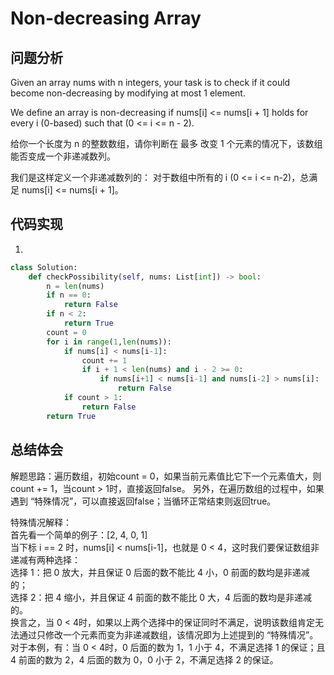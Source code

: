 # Non-decreasing Array

## 问题分析

Given an array nums with n integers, your task is to check if it could become non-decreasing by modifying at most 1 element.

We define an array is non-decreasing if nums[i] <= nums[i + 1] holds for every i (0-based) such that (0 <= i <= n - 2).

给你一个长度为 n 的整数数组，请你判断在 最多 改变 1 个元素的情况下，该数组能否变成一个非递减数列。

我们是这样定义一个非递减数列的： 对于数组中所有的 i (0 <= i <= n-2)，总满足 nums[i] <= nums[i + 1]。



## 代码实现

1.
```python
class Solution:
    def checkPossibility(self, nums: List[int]) -> bool:
        n = len(nums)
        if n == 0:
            return False
        if n < 2:
            return True
        count = 0
        for i in range(1,len(nums)):
            if nums[i] < nums[i-1]:
                count += 1
                if i + 1 < len(nums) and i - 2 >= 0:
                    if nums[i+1] < nums[i-1] and nums[i-2] > nums[i]:
                        return False
            if count > 1:
                return False
        return True
```

## 总结体会

解题思路：遍历数组，初始count = 0，如果当前元素值比它下一个元素值大，则count += 1，当count > 1时，直接返回false。
另外，在遍历数组的过程中，如果遇到 “特殊情况”，可以直接返回false；当循环正常结束则返回true。

特殊情况解释：  
首先看一个简单的例子：[2, 4, 0, 1]  
当下标 i == 2 时，nums[i] < nums[i-1]，也就是 0 < 4，这时我们要保证数组非递减有两种选择：  
选择 1：把 0 放大，并且保证 0 后面的数不能比 4 小，0 前面的数均是非递减的；  
选择 2：把 4 缩小，并且保证 4 前面的数不能比 0 大，4 后面的数均是非递减的。  
换言之，当 0 < 4时，如果以上两个选择中的保证同时不满足，说明该数组肯定无法通过只修改一个元素而变为非递减数组，该情况即为上述提到的 “特殊情况”。对于本例，有：当 0 < 4时，0 后面的数为 1，1 小于 4，不满足选择 1 的保证；且 4 前面的数为 2，4 后面的数为 0，0 小于 2，不满足选择 2 的保证。
